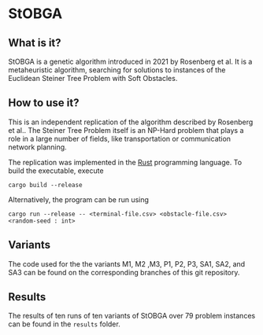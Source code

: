# StOBGA

## What is it?
StOBGA is a genetic algorithm introduced in 2021 by Rosenberg et al. 
It is a metaheuristic algorithm, searching for solutions
to instances of the Euclidean Steiner Tree Problem with Soft Obstacles.

## How to use it?
This is an independent replication of the algorithm described by Rosenberg et al..
The Steiner Tree Problem itself is an NP-Hard problem that plays a role in
a large number of fields, like transportation or communication network planning.

The replication was implemented in the [Rust](https://www.rust-lang.org/tools/install) programming language. To build
the executable, execute
    
    cargo build --release

Alternatively, the program can be run using

    cargo run --release -- <terminal-file.csv> <obstacle-file.csv> <random-seed : int>

## Variants
The code used for the the variants
M1, M2 ,M3, P1, P2, P3, SA1, SA2, and SA3
can be found on the corresponding branches of this git repository.

## Results
The results of ten runs of ten variants of StOBGA over 79 problem instances
can be found in the `results` folder.

